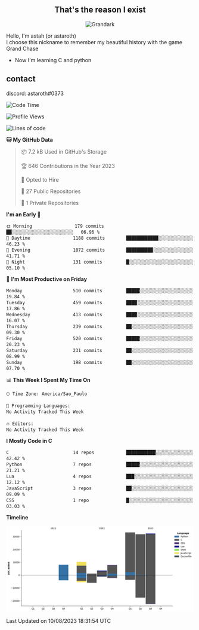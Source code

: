 <h2 align="center">That's the reason I exist</h2>

<p align="center">
  <img src="https://i.imgur.com/5HXDsn9.gif" width="500" alt="Grandark" href="https://www.artstation.com/artwork/dOBdmX" title="Grandark">
</p>


Hello, I'm astah (or astaroth)  
I choose this nickname to remember my beautiful history with the game Grand Chase  

- Now I'm learning C and python

## contact

discord: astaroth#0373
<!--START_SECTION:waka-->
![Code Time](http://img.shields.io/badge/Code%20Time-320%20hrs%2034%20mins-blue)

![Profile Views](http://img.shields.io/badge/Profile%20Views-2-blue)

![Lines of code](https://img.shields.io/badge/From%20Hello%20World%20I%27ve%20Written-128.2%20thousand%20lines%20of%20code-blue)

**🐱 My GitHub Data** 

> 📦 7.2 kB Used in GitHub's Storage 
 > 
> 🏆 646 Contributions in the Year 2023
 > 
> 💼 Opted to Hire
 > 
> 📜 27 Public Repositories 
 > 
> 🔑 1 Private Repositories 
 > 
**I'm an Early 🐤** 

```text
🌞 Morning                179 commits         ██░░░░░░░░░░░░░░░░░░░░░░░   06.96 % 
🌆 Daytime                1188 commits        ████████████░░░░░░░░░░░░░   46.23 % 
🌃 Evening                1072 commits        ██████████░░░░░░░░░░░░░░░   41.71 % 
🌙 Night                  131 commits         █░░░░░░░░░░░░░░░░░░░░░░░░   05.10 % 
```
📅 **I'm Most Productive on Friday** 

```text
Monday                   510 commits         █████░░░░░░░░░░░░░░░░░░░░   19.84 % 
Tuesday                  459 commits         ████░░░░░░░░░░░░░░░░░░░░░   17.86 % 
Wednesday                413 commits         ████░░░░░░░░░░░░░░░░░░░░░   16.07 % 
Thursday                 239 commits         ██░░░░░░░░░░░░░░░░░░░░░░░   09.30 % 
Friday                   520 commits         █████░░░░░░░░░░░░░░░░░░░░   20.23 % 
Saturday                 231 commits         ██░░░░░░░░░░░░░░░░░░░░░░░   08.99 % 
Sunday                   198 commits         ██░░░░░░░░░░░░░░░░░░░░░░░   07.70 % 
```


📊 **This Week I Spent My Time On** 

```text
🕑︎ Time Zone: America/Sao_Paulo

💬 Programming Languages: 
No Activity Tracked This Week

🔥 Editors: 
No Activity Tracked This Week
```

**I Mostly Code in C** 

```text
C                        14 repos            ███████████░░░░░░░░░░░░░░   42.42 % 
Python                   7 repos             █████░░░░░░░░░░░░░░░░░░░░   21.21 % 
Lua                      4 repos             ███░░░░░░░░░░░░░░░░░░░░░░   12.12 % 
JavaScript               3 repos             ██░░░░░░░░░░░░░░░░░░░░░░░   09.09 % 
CSS                      1 repo              █░░░░░░░░░░░░░░░░░░░░░░░░   03.03 % 
```



**Timeline**

![Lines of Code chart](https://raw.githubusercontent.com/astahjmo/astahjmo/main/assets/bar_graph.png)


 Last Updated on 10/08/2023 18:31:54 UTC
<!--END_SECTION:waka-->
